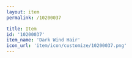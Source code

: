 ```yaml
---
layout: item
permalink: /10200037

title: Item
id: '10200037'
item_name: 'Dark Wind Hair'
icon_url: 'item/icon/customize/10200037.png'
---
```

